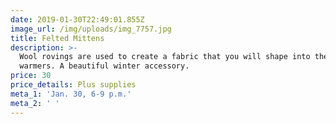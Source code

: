 ```yaml
---
date: 2019-01-30T22:49:01.855Z
image_url: /img/uploads/img_7757.jpg
title: Felted Mittens
description: >-
  Wool rovings are used to create a fabric that you will shape into these wrist
  warmers. A beautiful winter accessory.
price: 30
price_details: Plus supplies
meta_1: 'Jan. 30, 6-9 p.m.'
meta_2: ' '
---
```


